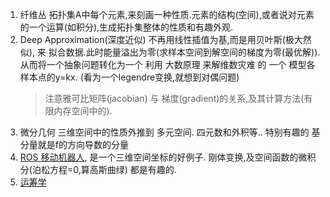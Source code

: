 1. 纤维丛
   拓扑集A中每个元素,来刻画一种性质.元素的结构(空间),或者说对元素的一个运算(如积分),生成拓扑集整体的性质和有趣外观.
2. Deep Approximation(深度近似)
   不再用线性插值为基,而是用贝叶斯(极大然似), 来 拟合数据.此时能量溢出为零(求样本空间到解空间的梯度为零(最优解)).
   从而将一个抽象问题转化为一个 利用 大数原理 来解维数灾难 的 一个 模型各样本点的y=kx. (看为一个legendre变换,就想到对偶问题)
   > 注意雅可比矩阵(jacobian) 与 梯度(gradient)的关系,及其计算方法(有限内存空间中的).
3. 微分几何
   三维空间中的性质外推到 多元空间. 四元数和外积等..
   特别有趣的 基分量就是f的方向导数的分量
4. [ROS 移动机器人](https://space.bilibili.com/44046312/dynamic?spm_id_from=444.41.my-info.dyns.click), 是一个三维空间坐标的好例子. 刚体变换,及空间函数的微积分(泊松方程=0,算高斯曲绿) 都是有趣的.
5. [运筹学](https://space.bilibili.com/518581122?spm_id_from=333.788.b_765f7570696e666f.2)
